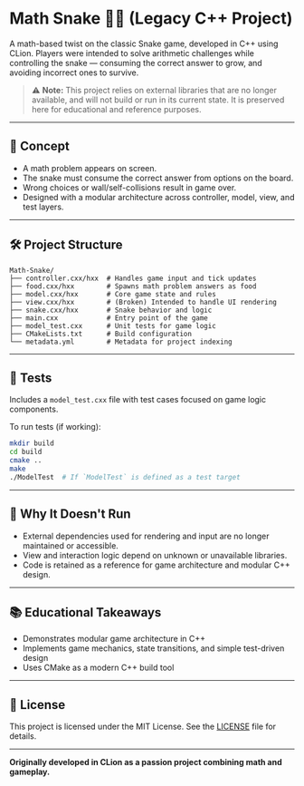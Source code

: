 # Math Snake 🐍➕ (Legacy C++ Project)

A math-based twist on the classic Snake game, developed in C++ using CLion. Players were intended to solve arithmetic challenges while controlling the snake — consuming the correct answer to grow, and avoiding incorrect ones to survive.

> ⚠️ **Note:** This project relies on external libraries that are no longer available, and will not build or run in its current state. It is preserved here for educational and reference purposes.

---

## 🧠 Concept

- A math problem appears on screen.
- The snake must consume the correct answer from options on the board.
- Wrong choices or wall/self-collisions result in game over.
- Designed with a modular architecture across controller, model, view, and test layers.

---

## 🛠 Project Structure

```
Math-Snake/
├── controller.cxx/hxx  # Handles game input and tick updates
├── food.cxx/hxx        # Spawns math problem answers as food
├── model.cxx/hxx       # Core game state and rules
├── view.cxx/hxx        # (Broken) Intended to handle UI rendering
├── snake.cxx/hxx       # Snake behavior and logic
├── main.cxx            # Entry point of the game
├── model_test.cxx      # Unit tests for game logic
├── CMakeLists.txt      # Build configuration
└── metadata.yml        # Metadata for project indexing
```

---

## 🧪 Tests

Includes a `model_test.cxx` file with test cases focused on game logic components.

To run tests (if working):

```bash
mkdir build
cd build
cmake ..
make
./ModelTest  # If `ModelTest` is defined as a test target
```

---

## 🚫 Why It Doesn't Run

- External dependencies used for rendering and input are no longer maintained or accessible.
- View and interaction logic depend on unknown or unavailable libraries.
- Code is retained as a reference for game architecture and modular C++ design.

---

## 📚 Educational Takeaways

- Demonstrates modular game architecture in C++
- Implements game mechanics, state transitions, and simple test-driven design
- Uses CMake as a modern C++ build tool

---

## 📄 License

This project is licensed under the MIT License. See the [LICENSE](LICENSE) file for details.

---

**Originally developed in CLion as a passion project combining math and gameplay.**
